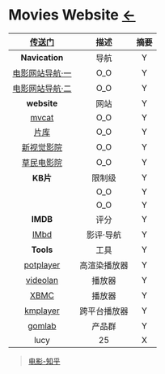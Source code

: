 <style type="text/css">
#content {margin-left: 5%;}
</style>

<script src="../../js/JQuery/jquery.min.js" type="text/javascript"></script>
<script type="text/javascript" charset="utf-8">
  // Creating custom :external selector
  $.expr[':'].external = function(obj){
      return !obj.href.match(/^mailto\:/)
              && (obj.hostname != location.hostname);
  };    
  
  $(function(){
    // Add 'external' CSS class to all external links
    $('a:external').addClass('external');

    // turn target into target=_blank for elements w external class
    $(".external").attr('target','_blank');

  })
</script>

# Movies Website [←](../index.md)

| [传送门](../../navigation.md#sp) | 描述 | 摘要 |
|:---:|:---:|:---:|
| __Navication__ | 导航 | Y |
| [电影网站导航·一](http://www.ziyuangou.com/tag/zaixiandianying/) | O_O | Y |
| [电影网站导航·二](http://www.staycu.com/archives/237) | O_O | Y |
| __website__ | 网站 | Y |
| [mvcat](http://www.mvcat.com) | O_O | Y |
| [片库](https://www.pianku.me/tv/wNiNWarFDM.html) | O_O | Y |
| [新视觉影院](https://www.ixinshijue.com/) | O_O | Y |
| [草民电影院](https://www.cmdy2020.com/kongbupian.html) | O_O | Y |
| __KB片__ | 限制级 | Y |
| []() | O_O | Y |
| []() | O_O | Y |
| __IMDB__ | 评分 | Y |
| [IMbd](https://www.imdb.com/) | 影评·导航 | Y |
| __Tools__ | 工具 | Y |
| [potplayer](https://potplayer.daum.net/?lang=zh_CN) | 高渲染播放器 | Y |
| [videolan](https://www.videolan.org/index.zh.html) | 播放器 | Y |
| [XBMC](https://kodi.tv/download/) | 播放器 | Y |
| [kmplayer](https://www.kmplayer.com/home) | 跨平台播放器 | Y |
| [gomlab](https://www.gomlab.com/download/) | 产品群 | Y |
| lucy | 25 | X |

> [电影-知乎](https://zhuanlan.zhihu.com/p/34028598)
